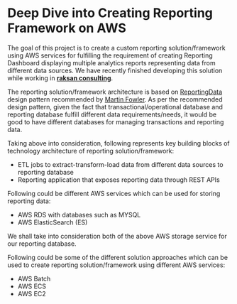 # Deep Dive into Creating Reporting Framework on AWS

The goal of this project is to create a custom reporting solution/framework using AWS services for fulfilling the requirement of creating Reporting Dashboard displaying multiple analytics reports representing data from different data sources. We have recently finished developing this solution while working in **[raksan consulting](https://www.raksan.in/)**.

The reporting solution/framework architecture is based on [ReportingData](https://martinfowler.com/bliki/ReportingDatabase.html) design pattern recommended by [Martin Fowler](https://martinfowler.com/). As per the recommended design pattern, given the fact that transactional/operational database and reporting database fulfill different data requirements/needs, it would be good to have different databases for managing transactions and reporting data. 

Taking above into consideration, following represents key building blocks of technology architecture of reporting solution/framework:

* ETL jobs to extract-transform-load data from different data sources to reporting database
* Reporting application that exposes reporting data through REST APIs

Following could be different AWS services which can be used for storing reporting data:

* AWS RDS with databases such as MYSQL
* AWS ElasticSearch (ES)

We shall take into consideration both of the above AWS storage service for our reporting database.

Following could be some of the different solution approaches which can be used to create reporting solution/framework using different AWS services: 

* AWS Batch 
* AWS ECS
* AWS EC2
